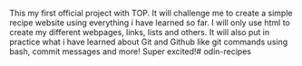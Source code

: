 This my first official project with TOP. It will challenge me to create a simple recipe website using everything i have learned so far. I will only use html to create my different webpages, links, lists and others. It will also put in practice what i have learned about Git and Github like git commands using bash, commit messages and more! Super excited!# odin-recipes